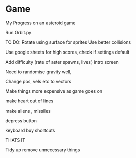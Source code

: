 # Game
My Progress on an asteroid game

Run Orbit.py


TO DO:
Rotate using surface for sprites 
Use better collisions

Use google sheets for high scores, check if settings default

Add difficulty (rate of aster spawns, lives) intro screen

Need to randomise gravity well,

Change pos, vels etc to vectors

Make things more expensive as game goes on

make heart out of lines

make aliens , missiles

depress button

keyboard buy shortcuts

THATS IT

Tidy up remove unnecessary things
